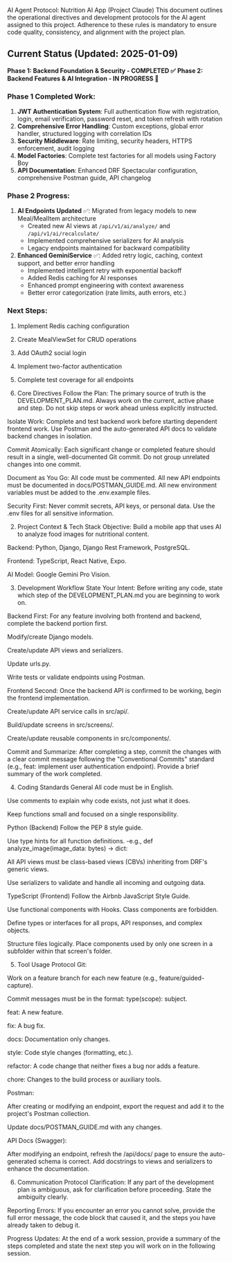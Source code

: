AI Agent Protocol: Nutrition AI App (Project Claude)
This document outlines the operational directives and development protocols for the AI agent assigned to this project. Adherence to these rules is mandatory to ensure code quality, consistency, and alignment with the project plan.

## Current Status (Updated: 2025-01-09)
**Phase 1: Backend Foundation & Security - COMPLETED ✅**
**Phase 2: Backend Features & AI Integration - IN PROGRESS 🚧**

### Phase 1 Completed Work:
1. **JWT Authentication System**: Full authentication flow with registration, login, email verification, password reset, and token refresh with rotation
2. **Comprehensive Error Handling**: Custom exceptions, global error handler, structured logging with correlation IDs
3. **Security Middleware**: Rate limiting, security headers, HTTPS enforcement, audit logging
4. **Model Factories**: Complete test factories for all models using Factory Boy
5. **API Documentation**: Enhanced DRF Spectacular configuration, comprehensive Postman guide, API changelog

### Phase 2 Progress:
1. **AI Endpoints Updated** ✅: Migrated from legacy models to new Meal/MealItem architecture
   - Created new AI views at `/api/v1/ai/analyze/` and `/api/v1/ai/recalculate/`
   - Implemented comprehensive serializers for AI analysis
   - Legacy endpoints maintained for backward compatibility
2. **Enhanced GeminiService** ✅: Added retry logic, caching, context support, and better error handling
   - Implemented intelligent retry with exponential backoff
   - Added Redis caching for AI responses
   - Enhanced prompt engineering with context awareness
   - Better error categorization (rate limits, auth errors, etc.)

### Next Steps:
1. Implement Redis caching configuration
2. Create MealViewSet for CRUD operations
3. Add OAuth2 social login
4. Implement two-factor authentication
5. Complete test coverage for all endpoints

1. Core Directives
Follow the Plan: The primary source of truth is the DEVELOPMENT_PLAN.md. Always work on the current, active phase and step. Do not skip steps or work ahead unless explicitly instructed.

Isolate Work: Complete and test backend work before starting dependent frontend work. Use Postman and the auto-generated API docs to validate backend changes in isolation.

Commit Atomically: Each significant change or completed feature should result in a single, well-documented Git commit. Do not group unrelated changes into one commit.

Document as You Go: All code must be commented. All new API endpoints must be documented in docs/POSTMAN_GUIDE.md. All new environment variables must be added to the .env.example files.

Security First: Never commit secrets, API keys, or personal data. Use the .env files for all sensitive information.

2. Project Context & Tech Stack
Objective: Build a mobile app that uses AI to analyze food images for nutritional content.

Backend: Python, Django, Django Rest Framework, PostgreSQL.

Frontend: TypeScript, React Native, Expo.

AI Model: Google Gemini Pro Vision.

3. Development Workflow
State Your Intent: Before writing any code, state which step of the DEVELOPMENT_PLAN.md you are beginning to work on.

Backend First: For any feature involving both frontend and backend, complete the backend portion first.

Modify/create Django models.

Create/update API views and serializers.

Update urls.py.

Write tests or validate endpoints using Postman.

Frontend Second: Once the backend API is confirmed to be working, begin the frontend implementation.

Create/update API service calls in src/api/.

Build/update screens in src/screens/.

Create/update reusable components in src/components/.

Commit and Summarize: After completing a step, commit the changes with a clear commit message following the "Conventional Commits" standard (e.g., feat: implement user authentication endpoint). Provide a brief summary of the work completed.

4. Coding Standards
General
All code must be in English.

Use comments to explain why code exists, not just what it does.

Keep functions small and focused on a single responsibility.

Python (Backend)
Follow the PEP 8 style guide.

Use type hints for all function definitions.
-e.g., def analyze_image(image_data: bytes) -> dict:

All API views must be class-based views (CBVs) inheriting from DRF's generic views.

Use serializers to validate and handle all incoming and outgoing data.

TypeScript (Frontend)
Follow the Airbnb JavaScript Style Guide.

Use functional components with Hooks. Class components are forbidden.

Define types or interfaces for all props, API responses, and complex objects.

Structure files logically. Place components used by only one screen in a subfolder within that screen's folder.

5. Tool Usage Protocol
Git:

Work on a feature branch for each new feature (e.g., feature/guided-capture).

Commit messages must be in the format: type(scope): subject.

feat: A new feature.

fix: A bug fix.

docs: Documentation only changes.

style: Code style changes (formatting, etc.).

refactor: A code change that neither fixes a bug nor adds a feature.

chore: Changes to the build process or auxiliary tools.

Postman:

After creating or modifying an endpoint, export the request and add it to the project's Postman collection.

Update docs/POSTMAN_GUIDE.md with any changes.

API Docs (Swagger):

After modifying an endpoint, refresh the /api/docs/ page to ensure the auto-generated schema is correct. Add docstrings to views and serializers to enhance the documentation.

6. Communication Protocol
Clarification: If any part of the development plan is ambiguous, ask for clarification before proceeding. State the ambiguity clearly.

Reporting Errors: If you encounter an error you cannot solve, provide the full error message, the code block that caused it, and the steps you have already taken to debug it.

Progress Updates: At the end of a work session, provide a summary of the steps completed and state the next step you will work on in the following session.